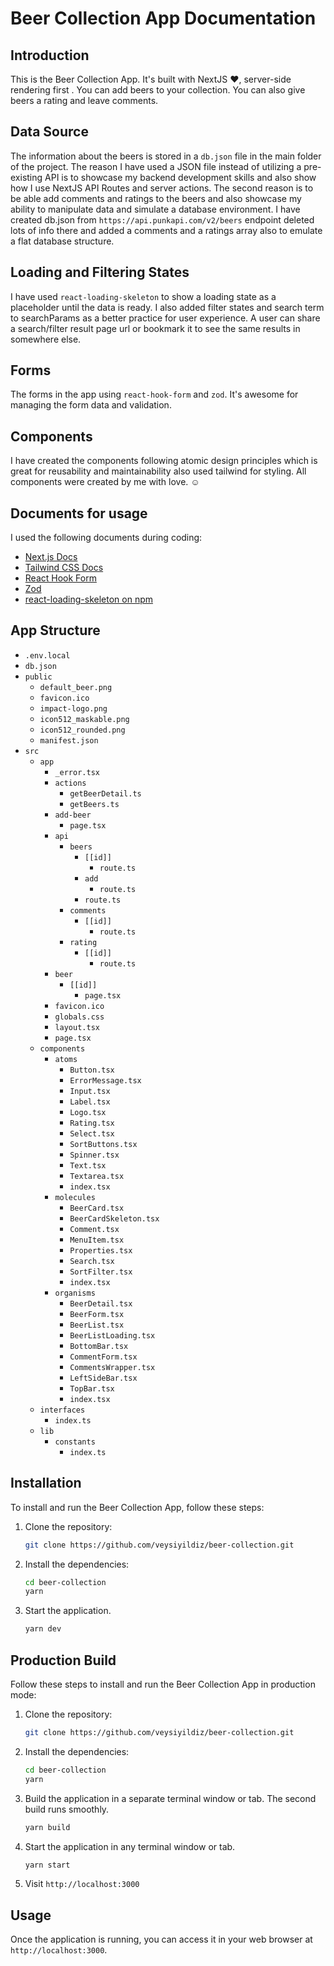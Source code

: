 # Beer Collection App Documentation

## Introduction
This is the Beer Collection App. It's built with NextJS ❤️, server-side rendering first . You can add beers to your collection. You can also give beers a rating and leave comments.

## Data Source
The information about the beers is stored in a `db.json` file in the main folder of the project. The reason I have used a JSON file instead of utilizing a pre-existing API is to showcase my backend development skills and also show how I use NextJS API Routes and server actions. The second reason is to be able add comments and ratings to the beers and also showcase my ability to manipulate data and simulate a database environment. I have created db.json from `https://api.punkapi.com/v2/beers` endpoint deleted lots of info there and added a comments and a ratings array also to emulate a flat database structure.

## Loading and Filtering States
I have used `react-loading-skeleton` to show a loading state as a placeholder until the data is ready. I also added filter states and search term to searchParams as a better practice for user experience. A user can share a search/filter result page url or bookmark it to see the same results in somewhere else.

## Forms
The forms in the app using `react-hook-form` and `zod`. It's awesome for managing the form data and validation.

## Components
I have created the components following atomic design principles which is great for reusability and maintainability also used tailwind for styling. All components were created by me with love. ☺️

## Documents for usage
I used the following documents during coding:

- [Next.js Docs](https://nextjs.org/docs)
- [Tailwind CSS Docs](https://tailwindcss.com/docs/)
- [React Hook Form](https://react-hook-form.com/get-started)
- [Zod](https://zod.dev/)
- [react-loading-skeleton on npm](https://www.npmjs.com/package/react-loading-skeleton)

## App Structure
- `.env.local`
- `db.json`
- `public`
    - `default_beer.png`
    - `favicon.ico`
    - `impact-logo.png`
    - `icon512_maskable.png`
    - `icon512_rounded.png`
    - `manifest.json`
- `src`
    - `app`
        - `_error.tsx`
        - `actions`
            - `getBeerDetail.ts`
            - `getBeers.ts`
        - `add-beer`
            - `page.tsx`
        - `api`
            - `beers`
                - `[[id]]`
                    - `route.ts`
                - `add`
                    - `route.ts`
                - `route.ts`
            - `comments`
                - `[[id]]`
                    - `route.ts`
            - `rating`
                - `[[id]]`
                    - `route.ts`
        - `beer`
            - `[[id]]`
                - `page.tsx`
        - `favicon.ico`
        - `globals.css`
        - `layout.tsx`
        - `page.tsx`
    - `components`
        - `atoms`
            - `Button.tsx`
            - `ErrorMessage.tsx`
            - `Input.tsx`
            - `Label.tsx`
            - `Logo.tsx`
            - `Rating.tsx`
            - `Select.tsx`
            - `SortButtons.tsx`
            - `Spinner.tsx`
            - `Text.tsx`
            - `Textarea.tsx`
            - `index.tsx`
        - `molecules`
            - `BeerCard.tsx`
            - `BeerCardSkeleton.tsx`
            - `Comment.tsx`
            - `MenuItem.tsx`
            - `Properties.tsx`
            - `Search.tsx`
            - `SortFilter.tsx`
            - `index.tsx`
        - `organisms`
            - `BeerDetail.tsx`
            - `BeerForm.tsx`
            - `BeerList.tsx`
            - `BeerListLoading.tsx`
            - `BottomBar.tsx`
            - `CommentForm.tsx`
            - `CommentsWrapper.tsx`
            - `LeftSideBar.tsx`
            - `TopBar.tsx`
            - `index.tsx`
    - `interfaces`
        - `index.ts`
    - `lib`
        - `constants`
            - `index.ts`

## Installation
To install and run the Beer Collection App, follow these steps:

1. Clone the repository:
    ```bash
    git clone https://github.com/veysiyildiz/beer-collection.git
    ```

2. Install the dependencies:
    ```bash
    cd beer-collection
    yarn
    ```

3. Start the application.
    ```bash
    yarn dev
    ```

## Production Build
Follow these steps to install and run the Beer Collection App in production mode:

1. Clone the repository:
    ```bash
    git clone https://github.com/veysiyildiz/beer-collection.git
    ```

2. Install the dependencies:
    ```bash
    cd beer-collection
    yarn
    ```

3. Build the application in a separate terminal window or tab. The second build runs smoothly.
    ```bash
    yarn build
    ```

4. Start the application in any terminal window or tab.
    ```bash
    yarn start
    ```

5. Visit `http://localhost:3000`

## Usage
Once the application is running, you can access it in your web browser at `http://localhost:3000`.
